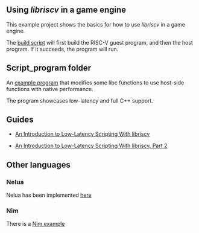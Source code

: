 ## Using _libriscv_ in a game engine

This example project shows the basics for how to use _libriscv_ in a game engine.

The [build script](build_and_run.sh) will first build the RISC-V guest program, and then the host program. If it succeeds, the program will run.


## Script_program folder

An [example program](script_program/program.cpp) that modifies some libc functions to use host-side functions with native performance.

The program showcases low-latency and full C++ support.


## Guides

- [An Introduction to Low-Latency Scripting With libriscv](https://fwsgonzo.medium.com/an-introduction-to-low-latency-scripting-with-libriscv-ad0619edab40)

- [An Introduction to Low-Latency Scripting With libriscv, Part 2](https://fwsgonzo.medium.com/an-introduction-to-low-latency-scripting-with-libriscv-part-2-4fce605dfa24)


## Other languages

### Nelua

Nelua has been implemented [here](nelua_program/)

### Nim

There is a [Nim example](nim_program/)
